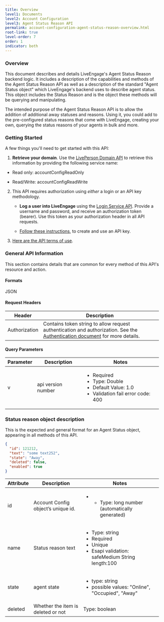 ```yaml
---
title: Overview
level1: Documents
level2: Account Configuration
level3: Agent Status Reason API
permalink: account-configuration-agent-status-reason-overview.html
root-link: true
level-order: 7
order: 1
indicator: both
---
```


### Overview

This document describes and details LiveEngage's Agent Status Reason backend logic. It includes a description of the capabilities and methods of the Agent Status Reason API as well as a description of the standard "Agent Status object" which LiveEngage's backend uses to describe agent status. This object includes the Status Reason and is the object these methods will be querying and manipulating.

The intended purpose of the Agent Status Reason API is to allow the addition of additional away statuses and reasons. Using it, you could add to the pre-configured status reasons that come with LiveEngage, creating your own, querying the status reasons of your agents in bulk and more.

### Getting Started

A few things you'll need to get started with this API:

1. **Retrieve your domain**. Use the [LivePerson Domain API](https://developers.liveperson.com/agent-domain-domain-api.html) to retrieve this information by providing the following service name:

  * Read only: accountConfigReadOnly

  * Read/Write: accountConfigReadWrite

2. This API requires authorization using _either_ a login or an API key methodology.

    * **Log a user into LiveEngage** using the [Login Service API](https://developers.liveperson.com/login-getting-started.html). Provide a username and password, and receive an authorization token (bearer). Use this token as your authorization header in all API requests.

    * [Follow these instructions](https://developers.liveperson.com/guides-gettingstarted.html), to create and use an API key.

3. [Here are the API terms of use](https://www.liveperson.com/policies/apitou).

### General API Information

This section contains details that are common for every method of this API's resource and action.

#### Formats

JSON

#### Request Headers

| Header | Description |
| --- | --- |
|Authorization |Contains token string to allow request authentication and authorization. See the [Authentication document](https://developers.liveperson.com/guides-authentication-introduction.html) for more details. |

#### Query Parameters

<table>
  <thead>
  <tr>
    <th>Parameter</th>
    <th>Description</th>
    <th>Notes</th>
  <tr>
  </thead>
  <tbody>
    <tr>
      <td>v</td>
      <td>api version number</td>
      <td><ul><li> Required </li><li>Type: Double </li><li>Default Value: 1.0</li><li> Validation fail error code: 400</li></ul></td>
    </tr>
  </tbody>
</table>

### Status reason object description

This is the expected and general format for an Agent Status object, appearing in all methods of this API.

```json
{
  "id": 121212,
  "text": "some text252",
  "state": "Away",
  "deleted": false,  
  "enabled": true
}
```

<table>
  <thead>
  <tr>
    <th>Attribute</th>
    <th>Description</th>
    <th>Notes</th>
  <tr>
  </thead>
  <tbody>
    <tr>
      <td>id</td>
      <td>Account Config object’s unique id.</td>
      <td><ul><li> <ul><li>Type: long number (automatically generated)</li></ul></td>
    </tr>
    <tr>
      <td>name</td>
      <td>Status reason text </td>
      <td><ul><li>Type: string</li><li>Required</li><li>Unique</li><li>Esapi validation: safeMedium String length:100</li></ul></td>
    </tr>
    <tr>
      <td>state</td>
      <td>agent state</td>
      <td><ul><li>type: string</li><li>possible values: "Online", "Occupied", "Away"</li></ul></li></ul></td>
    </tr>
    <tr>
      <td>deleted</td>
      <td>Whether the item is deleted or not </td>
      <td>Type: boolean</td>
    </tr>
  </tbody>
</table>
